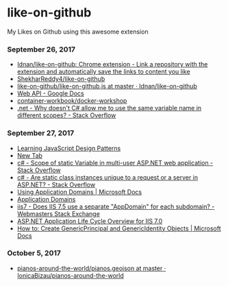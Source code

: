 # like-on-github
My Likes on Github using this awesome extension

### September 26, 2017 
- [Idnan/like-on-github: Chrome extension - Link a repository with the extension and automatically save the links to content you like](https://github.com/Idnan/like-on-github) 
- [ShekharReddy4/like-on-github](https://github.com/ShekharReddy4/like-on-github) 
- [like-on-github/like-on-github.js at master · Idnan/like-on-github](https://github.com/Idnan/like-on-github/blob/master/like-on-github.js) 
- [Web API - Google Docs](https://docs.google.com/document/d/1Ogm-lqoy4vY3yT8v7YuQaV0sAa_T35-vXFZ2fi4ljng/edit) 
- [container-workbook/docker-workshop](https://github.com/container-workbook/docker-workshop) 
- [.net - Why doesn't C# allow me to use the same variable name in different scopes? - Stack Overflow](https://stackoverflow.com/questions/4649947/why-doesnt-c-sharp-allow-me-to-use-the-same-variable-name-in-different-scopes) 

### September 27, 2017 
- [Learning JavaScript Design Patterns](https://addyosmani.com/resources/essentialjsdesignpatterns/book/index.html) 
- [New Tab](chrome://newtab/) 
- [c# - Scope of static Variable in multi-user ASP.NET web application - Stack Overflow](https://stackoverflow.com/questions/14154892/scope-of-static-variable-in-multi-user-asp-net-web-application) 
- [c# - Are static class instances unique to a request or a server in ASP.NET? - Stack Overflow](https://stackoverflow.com/questions/194999/are-static-class-instances-unique-to-a-request-or-a-server-in-asp-net) 
- [Using Application Domains | Microsoft Docs](https://docs.microsoft.com/en-us/dotnet/framework/app-domains/use) 
- [Application Domains](https://msdn.microsoft.com/en-us/library/cxk374d9.aspx) 
- [iis7 - Does IIS 7.5 use a separate "AppDomain" for each subdomain? - Webmasters Stack Exchange](https://webmasters.stackexchange.com/questions/72488/does-iis-7-5-use-a-separate-appdomain-for-each-subdomain) 
- [ASP.NET Application Life Cycle Overview for IIS 7.0](https://msdn.microsoft.com/en-us/library/bb470252(v=vs.100).aspx) 
- [How to: Create GenericPrincipal and GenericIdentity Objects | Microsoft Docs](https://docs.microsoft.com/en-us/dotnet/standard/security/how-to-create-genericprincipal-and-genericidentity-objects) 

### October 5, 2017 
- [pianos-around-the-world/pianos.geojson at master · IonicaBizau/pianos-around-the-world](https://github.com/IonicaBizau/pianos-around-the-world/blob/master/pianos.geojson) 
